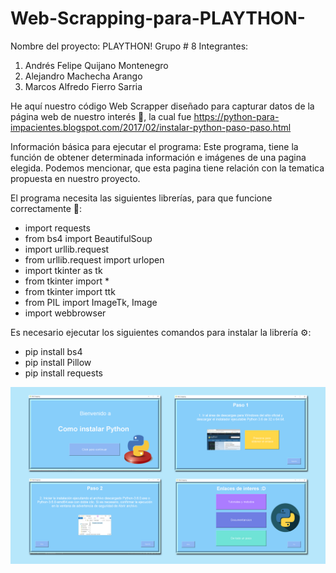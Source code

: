 # Web-Scrapping-para-PLAYTHON-
Nombre del proyecto: PLAYTHON! 
Grupo # 8 
Integrantes:

1. Andrés Felipe Quijano Montenegro
2. Alejandro Machecha Arango
3. Marcos Alfredo Fierro Sarria

He aquí nuestro código Web Scrapper diseñado para capturar datos de la página web de nuestro interés 💬, la cual fue https://python-para-impacientes.blogspot.com/2017/02/instalar-python-paso-paso.html

Información básica para ejecutar el programa: 
Este programa, tiene la función de obtener determinada información e imágenes de una pagina elegida. Podemos mencionar, que esta pagina tiene relación con la tematica propuesta en nuestro proyecto.

El programa necesita las siguientes librerías, para que funcione correctamente 📔:  

- import requests
- from bs4 import BeautifulSoup
- import urllib.request
- from urllib.request import urlopen
- import tkinter as tk
- from tkinter import *
- from tkinter import ttk
- from PIL import ImageTk, Image
- import webbrowser

Es necesario ejecutar los siguientes comandos para instalar la librería ⚙:

- pip install bs4
- pip install Pillow
- pip install requests

![Images](https://github.com/MarcosAlferoFierroSarriamfierros/Web-Scrapping-para-PLAYTHON-/blob/main/Images/Imagen.png)
